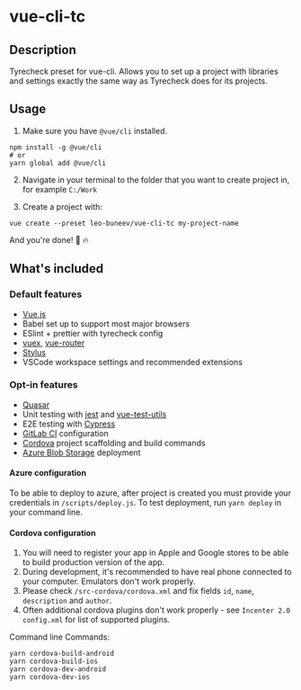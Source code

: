 # vue-cli-tc

## Description

Tyrecheck preset for vue-cli. Allows you to set up a project with libraries and settings exactly the same way as Tyrecheck does for its projects.

## Usage

1. Make sure you have `@vue/cli` installed.

```
npm install -g @vue/cli
# or
yarn global add @vue/cli 
```

2. Navigate in your terminal to the folder that you want to create project in, for example `C:/Work`

3. Create a project with: 

```
vue create --preset leo-buneev/vue-cli-tc my-project-name
```

And you're done! :tada: :fire:

## What's included

### Default features

- [Vue.js](https://vuejs.org/v2/guide/)
- Babel set up to support most major browsers
- ESlint + prettier with tyrecheck config
- [vuex](https://vuex.vuejs.org/guide/), [vue-router](https://router.vuejs.org/guide/)
- [Stylus](http://stylus-lang.com/)
- VSCode workspace settings and recommended extensions


### Opt-in features

- [Quasar](https://quasar-framework.org/guide/)
- Unit testing with [jest](https://jestjs.io/docs/en/getting-started) and [vue-test-utils](https://vue-test-utils.vuejs.org/guides/getting-started.html)
- E2E testing with [Cypress](https://docs.cypress.io/guides/getting-started/writing-your-first-test.html#Write-a-simple-test)
- [GitLab CI](https://docs.gitlab.com/ee/ci/) configuration
- [Cordova](https://cordova.apache.org/docs/en/latest/) project scaffolding and build commands
- [Azure Blob Storage](https://azure.microsoft.com/en-us/services/storage/blobs/) deployment

#### Azure configuration

To be able to deploy to azure, after project is created you must provide your credentials in `/scripts/deploy.js`.
To test deployment, run `yarn deploy` in your command line.

#### Cordova configuration

1. You will need to register your app in Apple and Google stores to be able to build production version of the app.
2. During development, it's recommended to have real phone connected to your computer. Emulators don't work properly.
3. Please check `/src-cordova/cordova.xml` and fix fields `id`, `name`, `description` and `author`.
4. Often additional cordova plugins don't work properly - see `Incenter 2.0` `config.xml` for list of supported plugins.

Command line Commands:

```
yarn cordova-build-android
yarn cordova-build-ios
yarn cordova-dev-android
yarn cordova-dev-ios
```